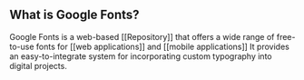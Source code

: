 ## What is Google Fonts?

Google Fonts is a web-based [[Repository]] that offers a wide range of free-to-use fonts for [[web applications]] and [[mobile applications]] It provides an easy-to-integrate system for incorporating custom typography into digital projects.
